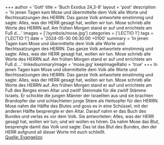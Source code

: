 +++
author = 'Gott'
title = 'Buch Exodus 24,3-8'
layout = 'post'
description = 'In jenen Tagen kam Mose und übermittelte dem Volk alle Worte und Rechtssatzungen des HERRN. Das ganze Volk antwortete einstimmig und sagte: Alles, was der HERR gesagt hat, wollen wir tun. Mose schrieb alle Worte des HERRN auf. Am frühen Morgen stand er auf und errichtete am Fuß d....'
images = ['/symbols/mose.jpg']
categories = ['LECTIO 1']
tags = ['LECTIO 1']
date = '2024-05-30 06:30:00 +0100'
summary = 'In jenen Tagen kam Mose und übermittelte dem Volk alle Worte und Rechtssatzungen des HERRN. Das ganze Volk antwortete einstimmig und sagte: Alles, was der HERR gesagt hat, wollen wir tun. Mose schrieb alle Worte des HERRN auf. Am frühen Morgen stand er auf und errichtete am Fuß d....'
linkedsummaryImage = 'mose.jpg'
keepImageRatio = 'true'
+++
In jenen Tagen kam Mose und übermittelte dem Volk alle Worte und Rechtssatzungen des HERRN. Das ganze Volk antwortete einstimmig und sagte: Alles, was der HERR gesagt hat, wollen wir tun.
Mose schrieb alle Worte des HERRN auf. Am frühen Morgen stand er auf und errichtete am Fuß des Berges einen Altar und zwölf Steinmale für die zwölf Stämme Israels.<!--more-->
Er schickte die jungen Männer der Israeliten aus und sie brachten Brandopfer dar und schlachteten junge Stiere als Heilsopfer für den HERRN.
Mose nahm die Hälfte des Blutes und goss es in eine Schüssel, mit der anderen Hälfte besprengte er den Altar.
Darauf nahm er das Buch des Bundes und verlas es vor dem Volk. Sie antworteten: Alles, was der HERR gesagt hat, wollen wir tun; und wir wollen es hören.
Da nahm Mose das Blut, besprengte damit das Volk und sagte: Das ist das Blut des Bundes, den der HERR aufgrund all dieser Worte mit euch schließt.<br> [Quelle: Evangelizo](https://evangeliumtagfuertag.org/DE/gospel)